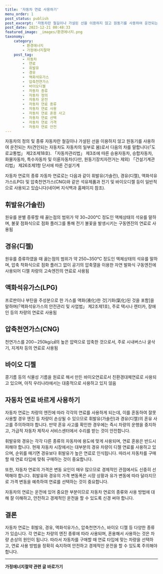 ```yaml
---
title: '자동차 연료 사용하기'
menu_order: 1
post_status: publish
post_excerpt: '자동차란 철길이나 가설된 선을 이용하지 않고 원동기를 사용하여 운전되는 차 견인되는 자동차도 자동차의 일부로 봄 로서 다음의 차를 말합니다  도로교통법  제2조제18호 .'
post_date: 2023-12-21 00:48:33
featured_image: _images/환경에너지.png
taxonomy:
    category:
        - 환경에너지
        - 가정에너지절약
    post_tag:
        - 자동차
        -  연료
        -  휘발유
        -  경유
        -  액화석유가스
        -  압축천연가스
        -  바이오디젤
        -  자동차 종류
        -  자동차 정의
        -  자동차 운전
        -  자동차 연료 종류
        -  자동차 연료 사용
        -  자동차 연료 혼용 사고
        -  자동차 연료 선택
        -  자동차 연료 가격
        -  자동차 연료 안전
---
```


자동차의 정의 및 종류
자동차란 철길이나 가설된 선을 이용하지 않고 원동기를 사용하여 운전되는 차(견인되는 자동차도 자동차의 일부로 봄)로서 다음의 차를 말합니다(「도로교통법」 제2조제18호).
「자동차관리법」 제3조에 따른 승용자동차, 승합자동차, 화물자동차, 특수자동차 및 이륜자동차(다만, 원동기장치자전거는 제외)
「건설기계관리법」 제26조제1항 단서에 따른 건설기계

자동차 연료의 종류
자동차 연료로는 다음과 같이 휘발유(가솔린), 경유(디젤), 액화석유가스(LPG) 및 압축천연가스(CNG)와 같은 석유제품과 전기 및 바이오디젤 등이 일반적으로 사용되고 있습니다(네이버 지식백과 홈페이지 참조).

## 휘발유(가솔린)
원유를 분별 증류할 때 끓는점의 범위가 약 30~200℃ 정도인 액체상태의 석유를 말하며, 불꽃 점화식으로 점화 플러그를 통해 전기 불꽃을 발생시키는 구동엔진의 연료로 사용됨

## 경유(디젤)
원유를 증류하였을 때 끓는점의 범위가 약 250~350℃ 정도인 액체상태의 석유를 말하며, 압축 착화식으로 점화 플러그 없이 공기의 압축열을 이용한 자연 발화식 구동엔진에 사용되어 디젤 차량의 고속엔진의 연료로 사용됨

## 액화석유가스(LPG)
프로판이나 부탄을 주성분으로 한 가스를 액화(液化)한 것[기화(氣化)된 것을 포함]을 말하며(「액화석유가스의 안전관리 및 사업법」 제2조제1호), 주로 택시나 렌터카, 장애인 등의 차량의 연료로 사용됨

## 압축천연가스(CNG)
천연가스를 200∼250kg/㎠의 높은 압력으로 압축한 것으로서, 주로 시내버스나 굴삭기, 지게차 등의 연료로 사용됨

## 바이오 디젤
콩기름 등의 식물성 기름을 원료로 해서 만든 바이오연료로서 친환경대체연료로 사용되고 있으며, 아직 우리나라에서는 대중적으로 사용하고 있지 않음

## 자동차 연료 바르게 사용하기
자동차 연료는 차량의 엔진에 따라 각각의 연료를 사용하게 되는데, 이를 혼동하여 잘못 사용할 경우 엔진 등 차량이 손상될 수 있으므로 휘발유(가솔린)과 경유(디젤)의 혼유 사고를 주의하여야 합니다. 만약 혼유 사고를 확인한 경우에는 즉시 차량의 운행을 중지하고, 가급적 자동차 제작사 서비스센터에서 수리를 받는 것이 안전합니다.

휘발유와 경유는 각각 다른 종류의 자동차에 용도에 맞게 사용되며, 연료 혼용은 반드시 피해야 합니다. 현재 자동차 시장에서는 대부분의 경유 차량이 디젤 연료를 사용하고 있으며, 순위를 매기면 경유보다 휘발유가 높은 연료로 인식됩니다. 따라서 자동차를 구매할 때 연료 타입에 맞춰 구매하는 것이 중요합니다.

또한, 자동차 연료의 가격은 변동 요인이 매우 많으므로 경제적인 관점에서도 신중히 선택해야 합니다. 휘발유와 경유의 가격 변동폭은 시장 상황과 유가 변동에 따라 달라지므로 가격 변동을 예측하여 연료를 선택하는 것이 중요합니다.

자동차의 연료는 운전에 있어 중요한 부분이므로 자동차 연료의 종류와 사용 방법에 대해 잘 이해하고, 안전하고 경제적인 운전을 할 수 있도록 신경 써야 합니다.

## 결론
자동차 연료는 휘발유, 경유, 액화석유가스, 압축천연가스, 바이오 디젤 등 다양한 종류가 있습니다. 각 연료는 차량의 엔진 종류에 따라 사용되며, 혼용해서 사용하는 것은 차량 손상의 원인이 됩니다. 따라서 자동차를 구매할 때 연료 타입에 맞는 차량을 선택하고, 연료 사용 방법을 정확히 숙지하여 안전하고 경제적인 운전을 할 수 있도록 주의해야 합니다.
<!-- wp:separator -->
<hr class="wp-block-separator has-alpha-channel-opacity"/>
<!-- /wp:separator -->

<!-- wp:group {"backgroundColor":"base","layout":{"type":"constrained"}} -->
<div class="wp-block-group has-base-background-color has-background"><!-- wp:paragraph {"align":"center","fontSize":"medium"} -->
<p class="has-text-align-center has-large-font-size"><strong>가정에너지절약 관련 글 바로가기</strong></p>
<!-- /wp:paragraph -->


<!-- wp:latest-posts
{"categories":[{"id":35104,"count":19,"description":"","link":"https://uknowlaw.com/category/%ea%b0%80%ec%a0%95%ec%97%90%eb%84%88%ec%a7%80%ec%a0%88%ec%95%bd/","name":"가정에너지절약","slug":"가정에너지절약","taxonomy":"category","parent":0,"meta":[],"_links":{"self":[{"href":"https://uknowlaw.com/wp-json/wp/v2/categories/35104"}],"collection":[{"href":"https://uknowlaw.com/wp-json/wp/v2/categories"}],"about":[{"href":"https://uknowlaw.com/wp-json/wp/v2/taxonomies/category"}],"wp:post_type":[{"href":"https://uknowlaw.com/wp-json/wp/v2/posts?categories=35104"}],"curies":[{"name":"wp","href":"https://api.w.org/{rel}","templated":true}]}}],"postsToShow":100,"excerptLength":28,"postLayout":"grid","columns":2,"featuredImageAlign":"left","featuredImageSizeSlug":"large","fontSize":"small"} /--></div>
<!-- /wp:group -->
